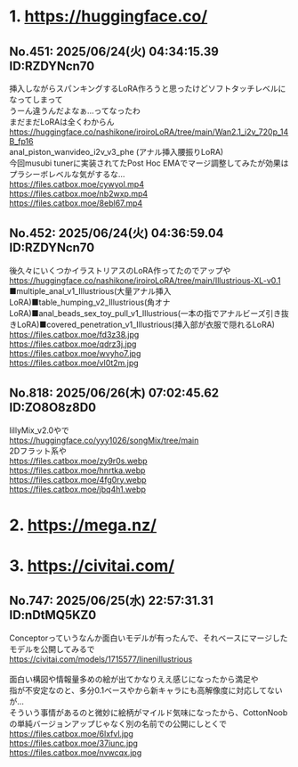 # 1. https://huggingface.co/
## No.451:	2025/06/24(火) 04:34:15.39 ID:RZDYNcn70
 挿入しながらスパンキングするLoRA作ろうと思ったけどソフトタッチレベルになってしまって <br> うーん違うんだよなぁ…ってなったわ <br> まだまだLoRAは全くわからん <br> <a href='https://huggingface.co/nashikone/iroiroLoRA/tree/main/Wan2.1_i2v_720p_14B_fp16'>https://huggingface.co/nashikone/iroiroLoRA/tree/main/Wan2.1_i2v_720p_14B_fp16</a> <br> anal_piston_wanvideo_i2v_v3_phe (アナル挿入腰振りLoRA) <br> 今回musubi tunerに実装されてたPost Hoc EMAでマージ調整してみたが効果はプラシーボレベルな気がするな… <br> <a href='https://files.catbox.moe/cywyol.mp4'>https://files.catbox.moe/cywyol.mp4</a> <br> <a href='https://files.catbox.moe/nb2wxp.mp4'>https://files.catbox.moe/nb2wxp.mp4</a> <br> <a href='https://files.catbox.moe/8ebl67.mp4'>https://files.catbox.moe/8ebl67.mp4</a> 
<br>

## No.452:	2025/06/24(火) 04:36:59.04 ID:RZDYNcn70
 後久々にいくつかイラストリアスのLoRA作ってたのでアップや <br> <a href='https://huggingface.co/nashikone/iroiroLoRA/tree/main/Illustrious-XL-v0.1'>https://huggingface.co/nashikone/iroiroLoRA/tree/main/Illustrious-XL-v0.1</a> <br> ■multiple_anal_v1_Illustrious(大量アナル挿入LoRA)■table_humping_v2_Illustrious(角オナLoRA)■anal_beads_sex_toy_pull_v1_Illustrious(一本の指でアナルビーズ引き抜きLoRA)■covered_penetration_v1_Illustrious(挿入部が衣服で隠れるLoRA) <br> <a href='https://files.catbox.moe/fd3z38.jpg'>https://files.catbox.moe/fd3z38.jpg</a> <br> <a href='https://files.catbox.moe/qdrz3j.jpg'>https://files.catbox.moe/qdrz3j.jpg</a> <br> <a href='https://files.catbox.moe/wvyho7.jpg'>https://files.catbox.moe/wvyho7.jpg</a> <br> <a href='https://files.catbox.moe/vl0t2m.jpg'>https://files.catbox.moe/vl0t2m.jpg</a> 
<br>

## No.818:	2025/06/26(木) 07:02:45.62 ID:ZO8O8z8D0
 lillyMix_v2.0やで <br> <a href='https://huggingface.co/yyy1026/songMix/tree/main'>https://huggingface.co/yyy1026/songMix/tree/main</a> <br> 2Dフラット系や <br> <a href='https://files.catbox.moe/zy9r0s.webp'>https://files.catbox.moe/zy9r0s.webp</a> <br> <a href='https://files.catbox.moe/hnrtka.webp'>https://files.catbox.moe/hnrtka.webp</a> <br> <a href='https://files.catbox.moe/4fg0ry.webp'>https://files.catbox.moe/4fg0ry.webp</a> <br> <a href='https://files.catbox.moe/jbq4h1.webp'>https://files.catbox.moe/jbq4h1.webp</a> 
<br>

# 2. https://mega.nz/
# 3. https://civitai.com/
## No.747:	2025/06/25(水) 22:57:31.31 ID:nDtMQ5KZ0
 Conceptorっていうなんか面白いモデルが有ったんで、それベースにマージしたモデルを公開してみるで <br> <a href='https://civitai.com/models/1715577/linenillustrious'>https://civitai.com/models/1715577/linenillustrious</a> <br>  <br> 面白い構図や情報量多めの絵が出てかなりええ感じになったから満足や <br> 指が不安定なのと、多分0.1ベースやから新キャラにも高解像度に対応してないが… <br> そういう事情があるのと微妙に絵柄がマイルド気味になったから、CottonNoobの単純バージョンアップじゃなく別の名前での公開にしとくで <br> <a href='https://files.catbox.moe/6lxfvl.jpg'>https://files.catbox.moe/6lxfvl.jpg</a> <br> <a href='https://files.catbox.moe/37iunc.jpg'>https://files.catbox.moe/37iunc.jpg</a> <br> <a href='https://files.catbox.moe/nvwcqx.jpg'>https://files.catbox.moe/nvwcqx.jpg</a> 
<br>

